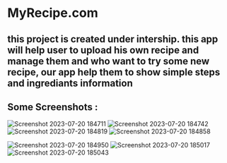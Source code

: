<h1> MyRecipe.com</h1>
<h2>this project is created under intership. this app will help user to upload his own recipe and manage them and who want to try some new recipe, our app help them to show simple steps and ingrediants information 
<h2>Some Screenshots :</h2>

![Screenshot 2023-07-20 184711](https://github.com/thegeek36/Recipe-App/assets/76440306/682ff434-7013-4b85-aa5f-99309d9a8ac7)
![Screenshot 2023-07-20 184742](https://github.com/thegeek36/Recipe-App/assets/76440306/b80ff978-9830-4ec1-b516-284e464ede7e)
![Screenshot 2023-07-20 184819](https://github.com/thegeek36/Recipe-App/assets/76440306/4305a47c-73fe-4200-9817-e2b94a200bc2)
![Screenshot 2023-07-20 184858](https://github.com/thegeek36/Recipe-App/assets/76440306/ea2c50f3-1251-45bf-b85e-104b9fdb8d21)

![Screenshot 2023-07-20 184950](https://github.com/thegeek36/Recipe-App/assets/76440306/c43d248b-76f9-4abf-92a8-d5f32b7b54a3)
![Screenshot 2023-07-20 185017](https://github.com/thegeek36/Recipe-App/assets/76440306/4290231c-40de-4a8c-ad97-063cf11e41e7)
![Screenshot 2023-07-20 185043](https://github.com/thegeek36/Recipe-App/assets/76440306/1dfe728b-9e56-4967-9c1b-990bc2206802)
